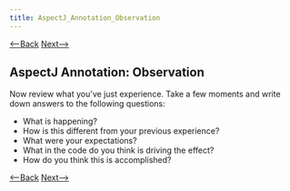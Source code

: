 ```yaml
---
title: AspectJ_Annotation_Observation
---
```

[<--Back](AspectJ_Annotation_Experience) [Next-->](AspectJ_Annotation_Thinking)

## AspectJ Annotation: Observation

Now review what you've just experience. Take a few moments and write down answers to the following questions:
* What is happening?
* How is this different from your previous experience?
* What were your expectations?
* What in the code do you think is driving the effect?
* How do you think this is accomplished?

[<--Back](AspectJ_Annotation_Experience) [Next-->](AspectJ_Annotation_Thinking)
